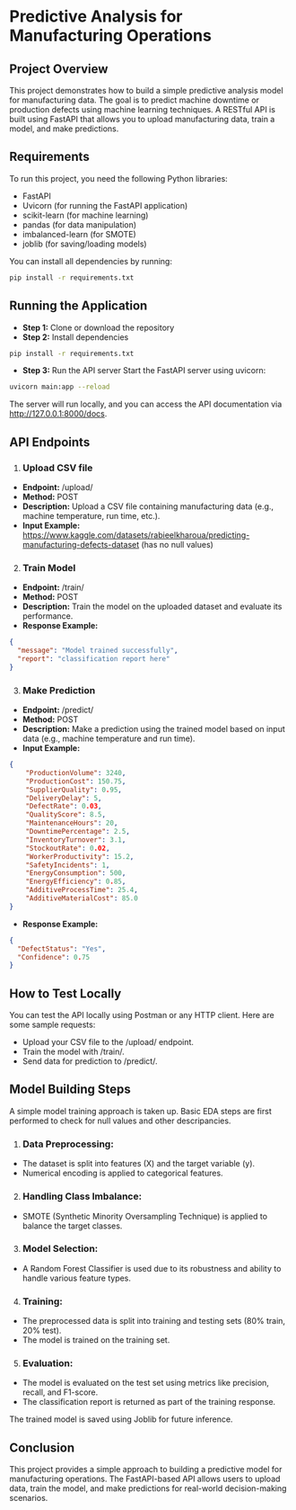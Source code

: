# Predictive Analysis for Manufacturing Operations

## Project Overview

This project demonstrates how to build a simple predictive analysis model for manufacturing data. The goal is to predict machine downtime or production defects using machine learning techniques. A RESTful API is built using FastAPI that allows you to upload manufacturing data, train a model, and make predictions.

## Requirements

To run this project, you need the following Python libraries:

- FastAPI
- Uvicorn (for running the FastAPI application)
- scikit-learn (for machine learning)
- pandas (for data manipulation)
- imbalanced-learn (for SMOTE)
- joblib (for saving/loading models)

You can install all dependencies by running:

```bash
pip install -r requirements.txt
```

## Running the Application
- **Step 1:** Clone or download the repository
- **Step 2:** Install dependencies
```bash
pip install -r requirements.txt
```
- **Step 3:** Run the API server
Start the FastAPI server using uvicorn:

```bash
uvicorn main:app --reload
```
The server will run locally, and you can access the API documentation via http://127.0.0.1:8000/docs.

## API Endpoints
1. ### Upload CSV file
- **Endpoint:** /upload/
- **Method:** POST
- **Description:** Upload a CSV file containing manufacturing data (e.g., machine temperature, run time, etc.).
- **Input Example:**
https://www.kaggle.com/datasets/rabieelkharoua/predicting-manufacturing-defects-dataset
(has no null values)

2. ### Train Model
- **Endpoint:** /train/
- **Method:** POST
- **Description:** Train the model on the uploaded dataset and evaluate its performance.
- **Response Example:**
```json
{
  "message": "Model trained successfully",
  "report": "classification report here"
}
```

3. ### Make Prediction
- **Endpoint:** /predict/
- **Method:** POST
- **Description:** Make a prediction using the trained model based on input data (e.g., machine temperature and run time).
- **Input Example:**
```json
{
    "ProductionVolume": 3240,
    "ProductionCost": 150.75,
    "SupplierQuality": 0.95,
    "DeliveryDelay": 5,
    "DefectRate": 0.03,
    "QualityScore": 8.5,
    "MaintenanceHours": 20,
    "DowntimePercentage": 2.5,
    "InventoryTurnover": 3.1,
    "StockoutRate": 0.02,
    "WorkerProductivity": 15.2,
    "SafetyIncidents": 1,
    "EnergyConsumption": 500,
    "EnergyEfficiency": 0.85,
    "AdditiveProcessTime": 25.4,
    "AdditiveMaterialCost": 85.0
}
```
- **Response Example:**
```json
{
  "DefectStatus": "Yes",
  "Confidence": 0.75
}
```

## How to Test Locally
You can test the API locally using Postman or any HTTP client. Here are some sample requests:

- Upload your CSV file to the /upload/ endpoint.
- Train the model with /train/.
- Send data for prediction to /predict/.

## Model Building Steps
A simple model training approach is taken up. Basic EDA steps are first performed to check for null values and other descripancies.

1. ### Data Preprocessing:

- The dataset is split into features (X) and the target variable (y).
- Numerical encoding is applied to categorical features.

2. ### Handling Class Imbalance:

- SMOTE (Synthetic Minority Oversampling Technique) is applied to balance the target classes.

3. ### Model Selection:

- A Random Forest Classifier is used due to its robustness and ability to handle various feature types.

4. ### Training:

- The preprocessed data is split into training and testing sets (80% train, 20% test).
- The model is trained on the training set.

5. ### Evaluation:

- The model is evaluated on the test set using metrics like precision, recall, and F1-score.
- The classification report is returned as part of the training response.

The trained model is saved using Joblib for future inference.

## Conclusion
This project provides a simple approach to building a predictive model for manufacturing operations. The FastAPI-based API allows users to upload data, train the model, and make predictions for real-world decision-making scenarios.
